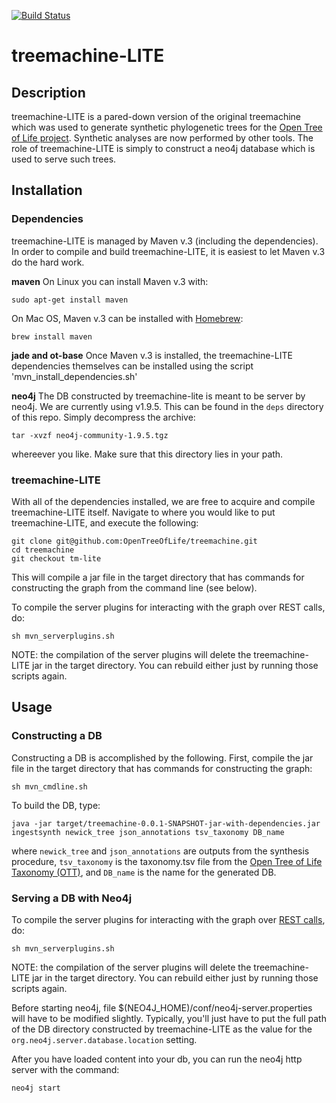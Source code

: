 [![Build Status](https://secure.travis-ci.org/OpenTreeOfLife/treemachine.png)](http://travis-ci.org/OpenTreeOfLife/treemachine)

treemachine-LITE
===============
Description
---------------
treemachine-LITE is a pared-down version of the original treemachine which was used to generate synthetic phylogenetic 
trees for the [Open Tree of Life project](http://opentreeoflife.org/). Synthetic analyses are now performed by other tools. 
The role of treemachine-LITE is simply to construct a neo4j database which is used to serve such trees.

Installation
---------------
### Dependencies
treemachine-LITE is managed by Maven v.3 (including the dependencies). In order to compile and build treemachine-LITE, it is easiest to let Maven v.3 do the hard work.

**maven**
On Linux you can install Maven v.3 with:
```
sudo apt-get install maven
```
On Mac OS, Maven v.3 can be installed with [Homebrew](http://brew.sh):
```
brew install maven
```
**jade and ot-base**
Once Maven v.3 is installed, the treemachine-LITE dependencies themselves can be installed using the script 'mvn_install_dependencies.sh'

**neo4j**
The DB constructed by treemachine-lite is meant to be server by neo4j. We are currently using v1.9.5. This can be 
found in the `deps` directory of this repo. Simply decompress the archive:
```
tar -xvzf neo4j-community-1.9.5.tgz
```
whereever you like. Make sure that this directory lies in your path.

### treemachine-LITE
With all of the dependencies installed, we are free to acquire and compile treemachine-LITE itself. Navigate to where you would like to put treemachine-LITE, and execute the following:
```
git clone git@github.com:OpenTreeOfLife/treemachine.git
cd treemachine
git checkout tm-lite
```	
This will compile a jar file in the target directory that has commands for constructing the graph from the command line 
(see below). 

To compile the server plugins for interacting with the graph over REST calls, do:
```
sh mvn_serverplugins.sh
```
NOTE: the compilation of the server plugins will delete the treemachine-LITE jar in the target directory. You can rebuild either just by running those scripts again.

Usage
--------------
### Constructing a DB
Constructing a DB is accomplished by the following. First, compile the jar file in the target directory that has commands 
for constructing the graph:
```
sh mvn_cmdline.sh
```
To build the DB, type:

```
java -jar target/treemachine-0.0.1-SNAPSHOT-jar-with-dependencies.jar ingestsynth newick_tree json_annotations tsv_taxonomy DB_name
```
where `newick_tree` and `json_annotations` are outputs from the synthesis procedure, `tsv_taxonomy` is the taxonomy.tsv 
file from the [Open Tree of Life Taxonomy (OTT)](https://tree.opentreeoflife.org/about/taxonomy-version/), and 
`DB_name` is the name for the generated DB.

### Serving a DB with Neo4j
To compile the server plugins for interacting with the graph over 
[REST calls](https://github.com/OpenTreeOfLife/opentree/wiki/Open-Tree-of-Life-APIs-v3), do:
```
sh mvn_serverplugins.sh
```
NOTE: the compilation of the server plugins will delete the treemachine-LITE jar in the target directory. You can rebuild either just by running those scripts again.

Before starting neo4j, file $(NEO4J_HOME)/conf/neo4j-server.properties will have to be modified slightly. Typically, 
you'll just have to put the full path of the DB directory constructed by treemachine-LITE as the value for the 
`org.neo4j.server.database.location` setting.

After you have loaded content into your db, you can run the neo4j http server with the command:
```
neo4j start
```

